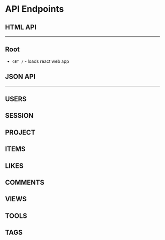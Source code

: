 # API Endpoints

## HTML API
---
## Root

 - `GET /` - loads react web app

## JSON API
---
## USERS
## SESSION
## PROJECT
## ITEMS
## LIKES
## COMMENTS
## VIEWS
## TOOLS
## TAGS
